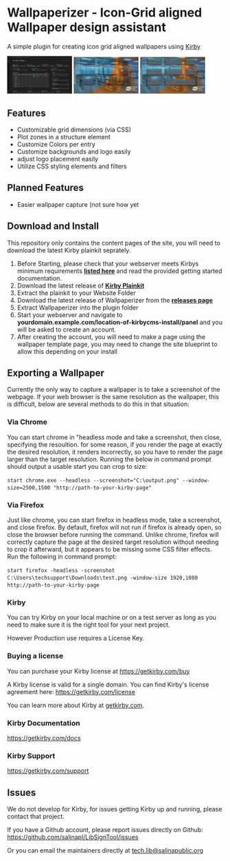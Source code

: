 # Wallpaperizer - Icon-Grid aligned Wallpaper design assistant
A simple plugin for creating icon grid aligned wallpapers using [Kirby](https://getkirby.com)

<img src="https://github.com/salinapl/Wallpaperizer/blob/main/.github/images/panel.png?raw=true" width="30%"></img> <img src="https://github.com/salinapl/Wallpaperizer/blob/main/.github/images/debug.png?raw=true" width="30%"></img> <img src="https://github.com/salinapl/Wallpaperizer/blob/main/.github/images/output.png?raw=true" width="30%"></img> 


## Features


- Customizable grid dimensions (via CSS)
- Plot zones in a structure element
- Customize Colors per entry
- Customize backgrounds and logo easily
- adjust logo placement easily
- Utilize CSS styling elements and filters

## Planned Features

- Easier wallpaper capture (not sure how yet

## Download and Install

This repository only contains the content pages of the site, you will need to download the latest Kirby plainkit seprately.

1. Before Starting, please check that your webserver meets Kirbys minimum requirements **[listed here](https://getkirby.com/docs/guide/quickstart#requirements)** and read the provided getting started documentation.
1. Download the latest release of **[Kirby Plainkit](https://github.com/getkirby/plainkit)**
1. Extract the plainkit to your Website Folder
1. Download the latest release of Wallpaperizer from the **[releases page](https://github.com/salinapl/Wallpaperizer/releases)**
1. Extract Wallpaperizer into the plugin folder
1. Start your webserver and navigate to **yourdomain.example.com/location-of-kirbycms-install/panel** and you will be asked to create an account.
1. After creating the account, you will need to make a page using the wallpaper template page, you may need to change the site blueprint to allow this depending on your install

## Exporting a Wallpaper

Currently the only way to capture a wallpaper is to take a screenshot of the webpage. If your web browser is the same resolution as the wallpaper, this is difficult, below are several methods to do this in that situation:

### Via Chrome
You can start chrome in "headless mode and take a screenshot, then close, specifying the resoultion. for some reason, if you render the page at exactly the desired resolution, it renders incorrectly, so you have to render the page larger than the target resolution. Running the below in command prompt should output a usable start you can crop to size:

`start chrome.exe --headless --screenshot="C:\output.png" --window-size=2500,1500 "http://path-to-your-kirby-page"`

### Via Firefox
Just like chrome, you can start firefox in headless mode, take a screenshot, and close firefox. By default, firefox will not run if firefox is already open, so close the browser before running the command. Unlike chrome, firefox will correctly capture the page at the desired target resolution without needing to crop it afterward, but it appears to be missing some CSS filter effects. Run the following in command prompt:

`start firefox -headless -screenshot C:\Users\techsupport\Downloads\test.png -window-size 1920,1080 http://path-to-your-kirby-page`

### Kirby
You can try Kirby on your local machine or on a test
server as long as you need to make sure it is the right
tool for your next project.

However Production use requires a License Key.

### Buying a license

You can purchase your Kirby license at
<https://getkirby.com/buy>

A Kirby license is valid for a single domain. You can find
Kirby's license agreement here: <https://getkirby.com/license>

You can learn more about Kirby at [getkirby.com](https://getkirby.com).

### Kirby Documentation

<https://getkirby.com/docs>

### Kirby Support

<https://getkirby.com/support>
    
## Issues

We do not develop for Kirby, for issues getting Kirby up and running, please contact that project.

If you have a Github account, please report issues directly on Github: <https://github.com/salinapl/LibSignTool/issues>

Or you can email the maintainers directly at <tech.lib@salinapublic.org>

